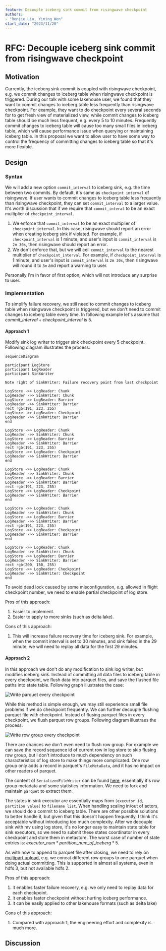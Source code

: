 ```yaml
---
feature: Decouple iceberg sink commit from risingwave checkpoint
authors:
- "Renjie Liu, Yiming Wen"
start_date: "2023/11/20"
---
```


# RFC: Decouple iceberg sink commit from risingwave checkpoint

## Motivation

Currently, the iceberg sink commit is coupled with risingwave checkpoint, e.g. we commit changes to iceberg table when risingwave checkpoint is triggered. During our talk with some lakehouse user, we found that they want to commit changes to iceberg table less frequently than risingwave checkpoint. For example, they want to do checkpoint every several seconds for to get fresh view of materialized view, while commit changes to iceberg table should be much less frequent, e.g. every 5 to 10 minutes. Frequently commit changes to iceberg table will cause too many small files in iceberg table, which will cause performance issue when querying or maintaining iceberg table. In this proposal we want to allow user to have some way to control the frequency of committing changes to iceberg table so that it's more flexible.

## Design

### Syntax

We will add a new option `commit_interval` to iceberg sink, e.g. the time between two commits. By default, it's same as `checkpoint interval` of risingwave. If user wants to commit changes to iceberg table less frequently than risingwave checkpoint, they can set `commit_interval` to a larger value. It's worth discussion that if we require that `commit_interal` to be an exact multiplier of `checkpoint_interval`.

1. We enforce that `commit_interval` to be an exact multiplier of `checkpoint_interval`. In this case, risingwave should report an error when creating iceberg sink if violated. For example, if `checkpoint_interval` is 1 minute, and user's input is `commit_interval` is `2m 30s`, then risingwave should report an error.
2. We don't enforce that, but we will ceil `commit_interval` to the nearest multiplier of `checkpoint_interval`. For example, if `checkpoint_interval` is 1 minute, and user's input is `commit_interval` is `2m 30s`, then risingwave will round it to `3m` and report a warning to user.

Personally I'm in favor of first option, which will not introduce any surprise to user.

### Implementation

To simplify failure recovery, we still need to commit changes to iceberg table when risingwave checkpoint is triggered, but we don't need to commit changes to iceberg table every time. In following example let's assume that $commit\_interval \div checkpoint\_interval$ is $5$.

#### Approach 1

Modify sink log writer to trigger sink checkpoint every 5 checkpoint. Following diagram illustrates the process:

```mermaid
sequenceDiagram

participant LogStore 
participant LogReader
participant SinkWriter

Note right of SinkWriter: Failure recovery point from last checkpoint

LogStore ->> LogReader: Chunk
LogReader ->> SinkWriter: Chunk
LogStore ->> LogReader: Barrier
LogReader ->> SinkWriter: Barrier
rect rgb(191, 223, 255)
LogStore ->> LogReader: Checkpoint
LogReader ->> SinkWriter: Barrier
end

LogStore ->> LogReader: Chunk
LogReader ->> SinkWriter: Chunk
LogStore ->> LogReader: Barrier
LogReader ->> SinkWriter: Barrier
rect rgb(191, 223, 255)
LogStore ->> LogReader: Checkpoint
LogReader ->> SinkWriter: Barrier
end

LogStore ->> LogReader: Chunk
LogReader ->> SinkWriter: Chunk
LogStore ->> LogReader: Barrier
LogReader ->> SinkWriter: Barrier
rect rgb(191, 223, 255)
LogStore ->> LogReader: Checkpoint
LogReader ->> SinkWriter: Barrier
end

LogStore ->> LogReader: Chunk
LogReader ->> SinkWriter: Chunk
LogStore ->> LogReader: Barrier
LogReader ->> SinkWriter: Barrier
rect rgb(191, 223, 255)
LogStore ->> LogReader: Checkpoint
LogReader ->> SinkWriter: Barrier
end

LogStore ->> LogReader: Chunk
LogReader ->> SinkWriter: Chunk
LogStore ->> LogReader: Barrier
LogReader ->> SinkWriter: Barrier
rect rgb(200, 150, 255)
LogStore ->> LogReader: Checkpoint
LogReader ->> SinkWriter: Checkpoint
end
```

To avoid dead lock caused by some misconfiguration, e.g. allowed in flight checkpoint number, we need to enable partial checkpoint of log store.

Pros of this approach:

1. Easier to implement.
2. Easier to apply to more sinks (such as delta lake).

Cons of this approach:

1. This will increase failure recovery time for iceberg sink. For example, when the commit interval is set to 30 minutes, and sink failed in the 29 minute, we will need to replay all data for the first 29 minutes.

#### Approach 2

In this approach we don't do any modification to sink log writer, but modifies iceberg sink. Instead of committing all data files to iceberg table in every checkpoint, we flush data into parquet files, and save the flushed file paths into state table. Following graph illustrates the case:

![Write parquet every checkpoint](images/0078-iceberg-sink-decouple-checkpoint/write_parquet_per_cp.svg)

While this method is simple enough, we may still experience small file problems if we do checkpoint frequently. We can further decouple flushing parquet file with checkpoint. Instead of flusing parquet files in every checkpoint, we flush parquet row groups. Following diagram illustraes the process:

![Write row group every checkpoint](images/0078-iceberg-sink-decouple-checkpoint/write_row_group_per_cp.svg)

There are chances we don't even need to flush row group. For example we can save the record sequence id of current row in log store to skip flusing row group, but I don't introduce to much dependency on such characteristics of log store to make things more complicated. One row group only adds a record in parquet's `FileMetaData`, and it has no impact on other readers of parquet.

The content of `SerializedFileWriter` can be found [here](https://docs.rs/parquet/latest/src/parquet/file/writer.rs.html#128-140), essentially it's row group metadata and some statistics information. We need to fork and maintain `parquet` to extract them.

The states in sink executor are essentially maps from `(executor id, partition value)` to `filename list`. When handling scaling in/out of actors, we should do a commit to iceberg table. There are other possible solutions to better handle it, but given that this doesn't happen frequently, I think it's acceptable without introducing too much complexity. After we decouple sink with mv using log store, it's no longer easy to maintain state table for sink executors, so we need to submit these states coordinator in every checkpoint and store them in metastore. The worst case of number of state entries is: $executor\_num * partition\_num\_of\_iceberg * 5$.

As with how to append to parquet file after closing, we need to rely on [multipart upload](https://docs.aws.amazon.com/AmazonS3/latest/userguide/mpuoverview.html), e.g. we concat different row groups to one parquet when doing actual committing. This is supported in almost all systems, even in hdfs 3, but not available hdfs 2.

Pros of this approach:

1. It enables faster failure recovery, e.g. we only need to replay data for each checkpoint.
2. It enables faster checkpoint without hurting iceberg performance.
3. It can be easily applied to other lakehouse formats (such as delta lake)

Cons of this approach:

1. Compared with approach 1, the engineering effort and complexity is much more.

## Discussion
